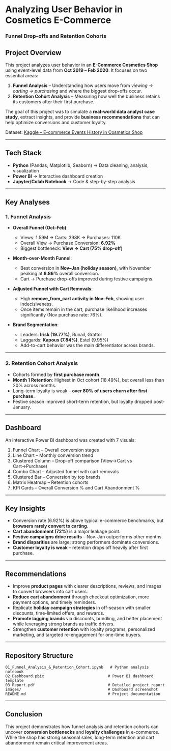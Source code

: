 # Analyzing User Behavior in Cosmetics E-Commerce  
### Funnel Drop-offs and Retention Cohorts  

## Project Overview  
This project analyzes user behavior in an **E-Commerce Cosmetics Shop** using event-level data from **Oct 2019 – Feb 2020**. It focuses on two essential areas:  

1. **Funnel Analysis** – Understanding how users move from *viewing → carting → purchasing* and where the biggest drop-offs occur.  
2. **Retention Cohort Analysis** – Measuring how well the business retains its customers after their first purchase.  

The goal of this project was to simulate a **real-world data analyst case study**, extract insights, and provide **business recommendations** that can help optimize conversions and customer loyalty.  

Dataset: [Kaggle – E-commerce Events History in Cosmetics Shop](https://www.kaggle.com/datasets/mkechinov/ecommerce-events-history-in-cosmetics-shop)  

---

## Tech Stack  
- **Python** (Pandas, Matplotlib, Seaborn) → Data cleaning, analysis, visualization  
- **Power BI** → Interactive dashboard creation  
- **Jupyter/Colab Notebook** → Code & step-by-step analysis  

---

## Key Analyses  

### 1. Funnel Analysis  
- **Overall Funnel (Oct–Feb)**:  
  - Views: 1.59M → Carts: 398K → Purchases: 110K  
  - Overall View → Purchase Conversion: **6.92%**  
  - Biggest bottleneck: **View → Cart (75% drop-off)**  

- **Month-over-Month Funnel**:  
  - Best conversion in **Nov–Jan (holiday season)**, with November peaking at **8.86%** overall conversion.  
  - Cart → Purchase drop-offs improved during festive campaigns.  

- **Adjusted Funnel with Cart Removals**:  
  - High **remove_from_cart activity in Nov–Feb**, showing user indecisiveness.  
  - Once items remain in the cart, purchase likelihood increases significantly (Nov purchase rate: 76%).  

- **Brand Segmentation**:  
  - Leaders: **Irisk (19.77%)**, Runail, Grattol  
  - Laggards: **Kapous (7.84%)**, Estel (9.95%)  
  - Add-to-cart behavior was the main differentiator across brands.  

---

### 2. Retention Cohort Analysis  
- Cohorts formed by **first purchase month**.  
- **Month 1 Retention**: Highest in Oct cohort (18.49%), but overall less than 20% across months.  
- Long-term loyalty is weak – **over 80% of users churn after first purchase**.  
- Festive season improved short-term retention, but loyalty dropped post-January.  

---

## Dashboard  
An interactive Power BI dashboard was created with 7 visuals:  
1. Funnel Chart – Overall conversion stages  
2. Line Chart – Monthly conversion trend  
3. Clustered Column – Drop-off comparison (View→Cart vs Cart→Purchase)  
4. Combo Chart – Adjusted funnel with cart removals  
5. Clustered Bar – Conversion by top brands  
6. Matrix Heatmap – Retention cohorts  
7. KPI Cards – Overall Conversion % and Cart Abandonment %  

---

## Key Insights  
- Conversion rate (6.92%) is above typical e-commerce benchmarks, but **browsers rarely convert to carting**.  
- **Cart abandonment (72%)** is a major leakage point.  
- **Festive campaigns drive results** – Nov–Jan outperforms other months.  
- **Brand disparities** are large; strong performers dominate conversions.  
- **Customer loyalty is weak** – retention drops off heavily after first purchase.  

---

## Recommendations  
- Improve **product pages** with clearer descriptions, reviews, and images to convert browsers into cart users.  
- **Reduce cart abandonment** through checkout optimization, more payment options, and timely reminders.  
- Replicate **holiday campaign strategies** in off-season with smaller discounts, time-limited offers, and rewards.  
- **Promote lagging brands** via discounts, bundling, and better placement while leveraging strong brands as traffic drivers.  
- Strengthen **customer retention** with loyalty programs, personalized marketing, and targeted re-engagement for one-time buyers.  

---

## Repository Structure  
```
01_Funnel_Analysis_&_Retention_Cohort.ipynb   # Python analysis notebook
02_Dashboard.pbix                            # Power BI dashboard template
03_Report.pdf                                # Detailed project report
images/                                      # Dashboard screenshot
README.md                                    # Project documentation
```

---

## Conclusion  
This project demonstrates how funnel analysis and retention cohorts can uncover **conversion bottlenecks** and **loyalty challenges** in e-commerce. While the shop has strong seasonal sales, long-term retention and cart abandonment remain critical improvement areas.  
